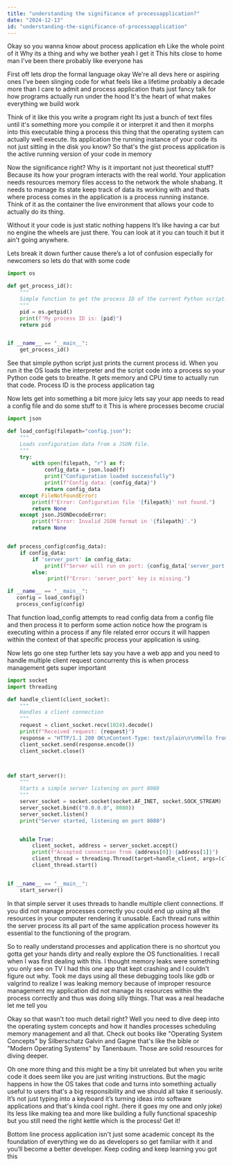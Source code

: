 ```yaml
---
title: "understanding the significance of processapplication?"
date: "2024-12-13"
id: "understanding-the-significance-of-processapplication"
---
```


Okay so you wanna know about process application eh Like the whole point of it Why its a thing and why we bother yeah I get it This hits close to home man I've been there probably like everyone has

First off lets drop the formal language okay We're all devs here or aspiring ones I've been slinging code for what feels like a lifetime probably a decade more than I care to admit and process application thats just fancy talk for how programs actually run under the hood It's the heart of what makes everything we build work

Think of it like this you write a program right Its just a bunch of text files until it's something more you compile it or interpret it and then it morphs into this executable thing a process this thing that the operating system can actually well execute. Its application the running instance of your code its not just sitting in the disk you know? So that's the gist process application is the active running version of your code in memory

Now the significance right? Why is it important not just theoretical stuff? Because its how your program interacts with the real world. Your application needs resources memory files access to the network the whole shabang. It needs to manage its state keep track of data its working with and thats where process comes in the application is a process running instance. Think of it as the container the live environment that allows your code to actually do its thing.

Without it your code is just static nothing happens It’s like having a car but no engine the wheels are just there. You can look at it you can touch it but it ain't going anywhere.

Lets break it down further cause there’s a lot of confusion especially for newcomers so lets do that with some code

```python
import os

def get_process_id():
    """
    Simple function to get the process ID of the current Python script.
    """
    pid = os.getpid()
    print(f"My process ID is: {pid}")
    return pid


if __name__ == "__main__":
    get_process_id()

```

See that simple python script just prints the current process id. When you run it the OS loads the interpreter and the script code into a process so your Python code gets to breathe. It gets memory and CPU time to actually run that code. Process ID is the process application tag

Now lets get into something a bit more juicy lets say your app needs to read a config file and do some stuff to it This is where processes become crucial

```python
import json

def load_config(filepath="config.json"):
    """
    Loads configuration data from a JSON file.
    """
    try:
        with open(filepath, "r") as f:
            config_data = json.load(f)
            print("Configuration loaded successfully")
            print(f"Config data: {config_data}")
            return config_data
    except FileNotFoundError:
        print(f"Error: Configuration file '{filepath}' not found.")
        return None
    except json.JSONDecodeError:
        print(f"Error: Invalid JSON format in '{filepath}'.")
        return None


def process_config(config_data):
    if config_data:
        if 'server_port' in config_data:
            print(f"Server will run on port: {config_data['server_port']}")
        else:
             print(f"Error: 'server_port' key is missing.")

if __name__ == "__main__":
   config = load_config()
   process_config(config)


```

That function load\_config attempts to read config data from a config file and then process it to perform some action notice how the program is executing within a process if any file related error occurs it will happen within the context of that specific process your application is using.

Now lets go one step further lets say you have a web app and you need to handle multiple client request concurrenty this is when process management gets super important

```python
import socket
import threading

def handle_client(client_socket):
    """
    Handles a client connection
    """
    request = client_socket.recv(1024).decode()
    print(f"Received request: {request}")
    response = "HTTP/1.1 200 OK\nContent-Type: text/plain\n\nHello from the server!"
    client_socket.send(response.encode())
    client_socket.close()



def start_server():
    """
    Starts a simple server listening on port 8080
    """
    server_socket = socket.socket(socket.AF_INET, socket.SOCK_STREAM)
    server_socket.bind(("0.0.0.0", 8080))
    server_socket.listen()
    print("Server started, listening on port 8080")


    while True:
        client_socket, address = server_socket.accept()
        print(f"Accepted connection from {address[0]}:{address[1]}")
        client_thread = threading.Thread(target=handle_client, args=(client_socket,))
        client_thread.start()


if __name__ == "__main__":
    start_server()
```

In that simple server it uses threads to handle multiple client connections. If you did not manage processes correctly you could end up using all the resources in your computer rendering it unusable. Each thread runs within the server process its all part of the same application process however its essential to the functioning of the program.

So to really understand processes and application there is no shortcut you gotta get your hands dirty and really explore the OS functionalities. I recall when I was first dealing with this. I thought memory leaks were something you only see on TV I had this one app that kept crashing and I couldn't figure out why. Took me days using all these debugging tools like gdb or valgrind to realize I was leaking memory because of improper resource management my application did not manage its resources within the process correctly and thus was doing silly things. That was a real headache let me tell you

Okay so that wasn't too much detail right? Well you need to dive deep into the operating system concepts and how it handles processes scheduling memory management and all that. Check out books like "Operating System Concepts" by Silberschatz Galvin and Gagne that's like the bible or "Modern Operating Systems" by Tanenbaum. Those are solid resources for diving deeper.

Oh one more thing and this might be a tiny bit unrelated but when you write code it does seem like you are just writing instructions. But the magic happens in how the OS takes that code and turns into something actually useful to users that's a big responsibility and we should all take it seriously. It’s not just typing into a keyboard it’s turning ideas into software applications and that's kinda cool right. (here it goes my one and only joke) Its less like making tea and more like building a fully functional spaceship but you still need the right kettle which is the process! Get it!

Bottom line process application isn't just some academic concept its the foundation of everything we do as developers so get familiar with it and you’ll become a better developer. Keep coding and keep learning you got this
